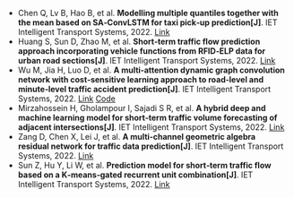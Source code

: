 * Chen Q, Lv B, Hao B, et al. <b>Modelling multiple quantiles together with the mean based on SA‐ConvLSTM for taxi pick‐up prediction[J]</b>. IET Intelligent Transport Systems, 2022. [Link](https://ietresearch.onlinelibrary.wiley.com/doi/abs/10.1049/itr2.12238)
* Huang S, Sun D, Zhao M, et al. <b>Short‐term traffic flow prediction approach incorporating vehicle functions from RFID‐ELP data for urban road sections[J]</b>. IET Intelligent Transport Systems, 2022. [Link](https://ietresearch.onlinelibrary.wiley.com/doi/abs/10.1049/itr2.12244)
* Wu M, Jia H, Luo D, et al. <b>A multi‐attention dynamic graph convolution network with cost‐sensitive learning approach to road‐level and minute‐level traffic accident prediction[J]</b>. IET Intelligent Transport Systems, 2022. [Link](https://ietresearch.onlinelibrary.wiley.com/doi/abs/10.1049/itr2.12254) [Code](https://github.com/wumingyao/MADGCN.git)
* Mirzahossein H, Gholampour I, Sajadi S R, et al. <b>A hybrid deep and machine learning model for short‐term traffic volume forecasting of adjacent intersections[J]</b>. IET Intelligent Transport Systems, 2022. [Link](https://ietresearch.onlinelibrary.wiley.com/doi/abs/10.1049/itr2.12224)
* Zang D, Chen X, Lei J, et al. <b>A multi‐channel geometric algebra residual network for traffic data prediction[J]</b>. IET Intelligent Transport Systems, 2022. [Link](https://ietresearch.onlinelibrary.wiley.com/doi/abs/10.1049/itr2.12232)
* Sun Z, Hu Y, Li W, et al. <b>Prediction model for short‐term traffic flow based on a K‐means‐gated recurrent unit combination[J]</b>. IET Intelligent Transport Systems, 2022. [Link](https://ietresearch.onlinelibrary.wiley.com/doi/abs/10.1049/itr2.12165)
